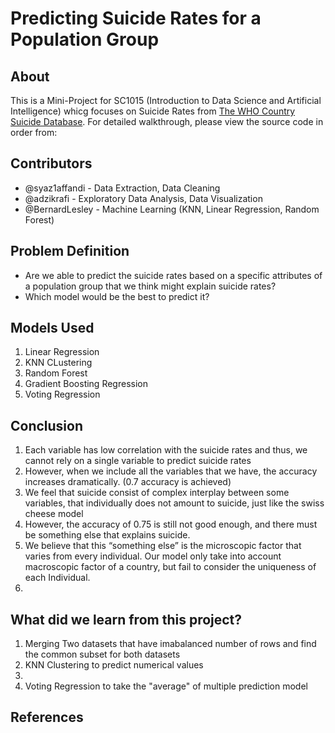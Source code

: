 # Predicting Suicide Rates for a Population Group

## About

This is a Mini-Project for SC1015 (Introduction to Data Science and Artificial Intelligence) whicg focuses on Suicide Rates from [The WHO Country Suicide Database](https://www.kaggle.com/datasets/russellyates88/suicide-rates-overview-1985-to-2016). For detailed walkthrough, please view the source code in order from:


  
## Contributors

- @syaz1affandi - Data Extraction, Data Cleaning
- @adzikrafi - Exploratory Data Analysis, Data Visualization
- @BernardLesley - Machine Learning (KNN, Linear Regression, Random Forest)

## Problem Definition

- Are we able to predict the suicide rates based on a specific attributes of a population group that we think might explain suicide rates?
- Which model would be the best to predict it?

## Models Used

1. Linear Regression
2. KNN CLustering
3. Random Forest
4. Gradient Boosting Regression
5. Voting Regression

## Conclusion

1. Each variable has low correlation with the suicide rates and thus, we cannot rely on a single variable to predict suicide rates
2. However, when we include all the variables that we have, the accuracy increases dramatically. (0.7 accuracy is achieved)
3. We feel that suicide consist of complex interplay between some variables, that individually does not amount to suicide, just like the swiss cheese model
4. However, the accuracy of 0.75 is still not good enough, and there must be something else that explains suicide.
5. We believe that this “something else” is the microscopic factor that varies from every individual. Our model only take into account macroscopic factor of a country, but fail to consider the uniqueness of each Individual.
6. 


## What did we learn from this project?
1. Merging Two datasets that have imabalanced number of rows and find the common subset for both datasets
2. KNN Clustering to predict numerical values
3. 
4. Voting Regression to take the "average" of multiple prediction model


## References





